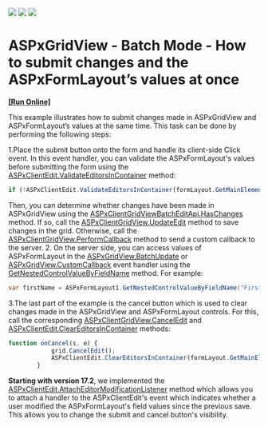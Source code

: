 <!-- default badges list -->
![](https://img.shields.io/endpoint?url=https://codecentral.devexpress.com/api/v1/VersionRange/128533026/18.2.2%2B)
[![](https://img.shields.io/badge/Open_in_DevExpress_Support_Center-FF7200?style=flat-square&logo=DevExpress&logoColor=white)](https://supportcenter.devexpress.com/ticket/details/T510345)
[![](https://img.shields.io/badge/📖_How_to_use_DevExpress_Examples-e9f6fc?style=flat-square)](https://docs.devexpress.com/GeneralInformation/403183)
<!-- default badges end -->
# ASPxGridView - Batch Mode - How to submit changes and the ASPxFormLayout’s values at once
<!-- run online -->
**[[Run Online]](https://codecentral.devexpress.com/t510345/)**
<!-- run online end -->


This example illustrates how to submit changes made in ASPxGridView and ASPxFormLayout’s values at the same time. This task can be done by performing the following steps:

1.Place the submit button onto the form and handle its client-side Click event. In this event handler, you can validate the ASPxFormLayout's values before submitting the form using the [ASPxClientEdit.ValidateEditorsInContainer](https://documentation.devexpress.com/AspNet/DevExpress.Web.Scripts.ASPxClientEdit.ValidateEditorsInContainer.overloads) method:
```js
if (!ASPxClientEdit.ValidateEditorsInContainer(formLayout.GetMainElement())) return;
```
Then, you can determine whether changes have been made in ASPxGridView using the [ASPxClientGridViewBatchEditApi.HasChanges](https://documentation.devexpress.com/AspNet/DevExpress.Web.Scripts.ASPxClientGridViewBatchEditApi.HasChanges.overloads) method. If so, call the [ASPxClientGridView.UpdateEdit](https://documentation.devexpress.com/AspNet/DevExpress.Web.Scripts.ASPxClientGridView.UpdateEdit.method) method to save changes in the grid. Otherwise, call the [ASPxClientGridView.PerformCallback](https://documentation.devexpress.com/AspNet/DevExpress.Web.Scripts.ASPxClientGridView.PerformCallback.overloads) method to send a custom callback to the server.
2. On the server side, you can access values of ASPxFormLayout  in the [ASPxGridView.BatchUpdate](https://documentation.devexpress.com/AspNet/DevExpress.Web.ASPxGridBase.BatchUpdate.event) or [ASPxGridView.CustomCallback](https://documentation.devexpress.com/AspNet/DevExpress.Web.ASPxGridView.CustomCallback.event) event handler using the [GetNestedControlValueByFieldName](https://documentation.devexpress.com/AspNet/DevExpress.Web.ASPxFormLayout.GetNestedControlValueByFieldName.method) method. For example:
```csharp
var firstName = ASPxFormLayout1.GetNestedControlValueByFieldName("FirstName");
```
3.The last part of the example is the cancel button which is used to clear changes made in the ASPxGridView and ASPxFormLayout controls. For this, call the corresponding [ASPxClientGridView.CancelEdit](https://documentation.devexpress.com/AspNet/DevExpress.Web.Scripts.ASPxClientGridView.CancelEdit.method) and [ASPxClientEdit.ClearEditorsInContainer](https://documentation.devexpress.com/AspNet/DevExpress.Web.Scripts.ASPxClientEdit.ClearEditorsInContainer.overloads) methods:

```js
function onCancel(s, e) {
            grid.CancelEdit();
            ASPxClientEdit.ClearEditorsInContainer(formLayout.GetMainElement());
        }
```

**Starting with version 17.2**, we implemented the [ASPxClientEdit.AttachEditorModificationListener](https://documentation.devexpress.com/AspNet/DevExpress.Web.Scripts.ASPxClientEdit.AttachEditorModificationListener.method) method which allows you to attach a handler to the ASPxClientEdit's event which indicates whether a user modified the ASPxFormLayout's field values since the previous save. This allows you to change the submit and cancel button's visibility.
